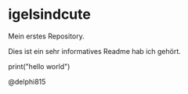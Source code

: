 # igelsindcute
Mein erstes Repository.

Dies ist ein sehr informatives Readme hab ich gehört.

print("hello world")

@delphi815
